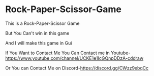 # Rock-Paper-Scissor-Game

This is a Rock-Paper-Scissor Game

But You Can't win in this game

And I will make this game in Gui

If You Want to Contact Me You Can Contact me in Youtube-https://www.youtube.com/channel/UCKE1e1IcGQnpDDzA-cddraw

Or You can Contact Me on Discord-https://discord.gg/CWzz9ebqCc
